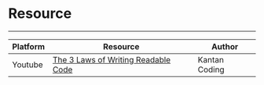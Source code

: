 # Resource
---

| Platform | Resource | Author |
| --- | --- | --- |
| Youtube | [The 3 Laws of Writing Readable Code](https://www.youtube.com/watch?v=-AzSRHiV9Cc) | Kantan Coding |
